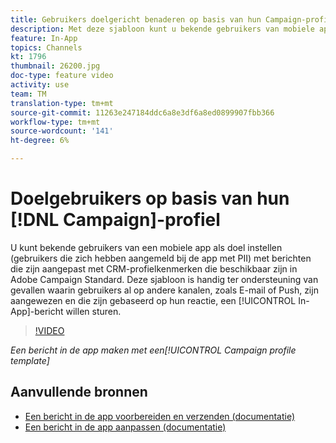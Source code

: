 ```yaml
---
title: Gebruikers doelgericht benaderen op basis van hun Campaign-profiel
description: Met deze sjabloon kunt u bekende gebruikers van mobiele apps berichten sturen die zijn gepersonaliseerd met CRM-profielkenmerken die beschikbaar zijn in Adobe Campaign Standard (ACS).
feature: In-App
topics: Channels
kt: 1796
thumbnail: 26200.jpg
doc-type: feature video
activity: use
team: TM
translation-type: tm+mt
source-git-commit: 11263e247184ddc6a8e3df6a8ed0899907fbb366
workflow-type: tm+mt
source-wordcount: '141'
ht-degree: 6%

---
```



# Doelgebruikers op basis van hun [!DNL Campaign]-profiel

U kunt bekende gebruikers van een mobiele app als doel instellen (gebruikers die zich hebben aangemeld bij de app met PII) met berichten die zijn aangepast met CRM-profielkenmerken die beschikbaar zijn in Adobe Campaign Standard. Deze sjabloon is handig ter ondersteuning van gevallen waarin gebruikers al op andere kanalen, zoals E-mail of Push, zijn aangewezen en die zijn gebaseerd op hun reactie, een [!UICONTROL In-App]-bericht willen sturen.

>[!VIDEO](https://video.tv.adobe.com/v/26200?quality=12)

*Een bericht in de app maken met een[!UICONTROL Campaign profile template]*

## Aanvullende bronnen

* [Een bericht in de app voorbereiden en verzenden (documentatie)](https://docs.adobe.com/content/help/en/campaign-standard/using/communication-channels/in-app-messaging/preparing-and-sending-an-in-app-message.html)
* [Een bericht in de app aanpassen (documentatie)](https://docs.adobe.com/content/help/en/campaign-standard/using/communication-channels/in-app-messaging/customizing-an-in-app-message.html)
